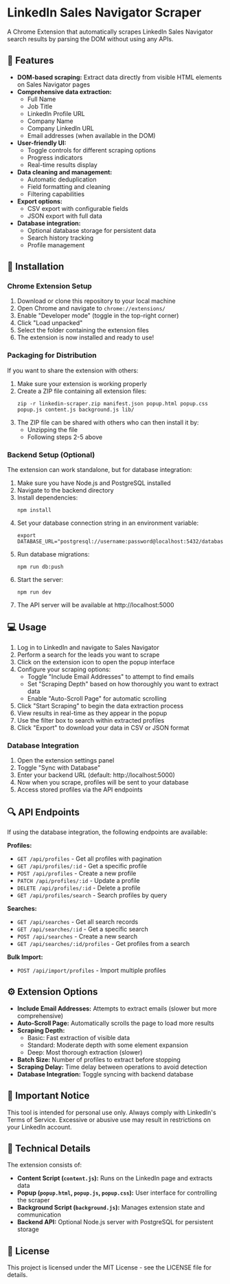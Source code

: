 # LinkedIn Sales Navigator Scraper

A Chrome Extension that automatically scrapes LinkedIn Sales Navigator search results by parsing the DOM without using any APIs.

## 📝 Features

- **DOM-based scraping:** Extract data directly from visible HTML elements on Sales Navigator pages
- **Comprehensive data extraction:**
  - Full Name
  - Job Title
  - LinkedIn Profile URL
  - Company Name
  - Company LinkedIn URL
  - Email addresses (when available in the DOM)
- **User-friendly UI:**
  - Toggle controls for different scraping options
  - Progress indicators
  - Real-time results display
- **Data cleaning and management:**
  - Automatic deduplication
  - Field formatting and cleaning
  - Filtering capabilities
- **Export options:**
  - CSV export with configurable fields
  - JSON export with full data
- **Database integration:**
  - Optional database storage for persistent data
  - Search history tracking
  - Profile management

## 🚀 Installation

### Chrome Extension Setup

1. Download or clone this repository to your local machine
2. Open Chrome and navigate to `chrome://extensions/`
3. Enable "Developer mode" (toggle in the top-right corner)
4. Click "Load unpacked"
5. Select the folder containing the extension files
6. The extension is now installed and ready to use!

### Packaging for Distribution

If you want to share the extension with others:

1. Make sure your extension is working properly
2. Create a ZIP file containing all extension files:
   ```
   zip -r linkedin-scraper.zip manifest.json popup.html popup.css popup.js content.js background.js lib/
   ```
3. The ZIP file can be shared with others who can then install it by:
   - Unzipping the file
   - Following steps 2-5 above

### Backend Setup (Optional)

The extension can work standalone, but for database integration:

1. Make sure you have Node.js and PostgreSQL installed
2. Navigate to the backend directory
3. Install dependencies:
   ```
   npm install
   ```
4. Set your database connection string in an environment variable:
   ```
   export DATABASE_URL="postgresql://username:password@localhost:5432/database_name"
   ```
5. Run database migrations:
   ```
   npm run db:push
   ```
6. Start the server:
   ```
   npm run dev
   ```
7. The API server will be available at http://localhost:5000

## 💻 Usage

1. Log in to LinkedIn and navigate to Sales Navigator
2. Perform a search for the leads you want to scrape
3. Click on the extension icon to open the popup interface
4. Configure your scraping options:
   - Toggle "Include Email Addresses" to attempt to find emails
   - Set "Scraping Depth" based on how thoroughly you want to extract data
   - Enable "Auto-Scroll Page" for automatic scrolling
5. Click "Start Scraping" to begin the data extraction process
6. View results in real-time as they appear in the popup
7. Use the filter box to search within extracted profiles
8. Click "Export" to download your data in CSV or JSON format

### Database Integration

1. Open the extension settings panel
2. Toggle "Sync with Database"
3. Enter your backend URL (default: http://localhost:5000)
4. Now when you scrape, profiles will be sent to your database
5. Access stored profiles via the API endpoints

## 🔍 API Endpoints

If using the database integration, the following endpoints are available:

**Profiles:**
- `GET /api/profiles` - Get all profiles with pagination
- `GET /api/profiles/:id` - Get a specific profile
- `POST /api/profiles` - Create a new profile
- `PATCH /api/profiles/:id` - Update a profile
- `DELETE /api/profiles/:id` - Delete a profile
- `GET /api/profiles/search` - Search profiles by query

**Searches:**
- `GET /api/searches` - Get all search records
- `GET /api/searches/:id` - Get a specific search
- `POST /api/searches` - Create a new search
- `GET /api/searches/:id/profiles` - Get profiles from a search

**Bulk Import:**
- `POST /api/import/profiles` - Import multiple profiles

## ⚙️ Extension Options

- **Include Email Addresses:** Attempts to extract emails (slower but more comprehensive)
- **Auto-Scroll Page:** Automatically scrolls the page to load more results
- **Scraping Depth:**
  - Basic: Fast extraction of visible data
  - Standard: Moderate depth with some element expansion
  - Deep: Most thorough extraction (slower)
- **Batch Size:** Number of profiles to extract before stopping
- **Scraping Delay:** Time delay between operations to avoid detection
- **Database Integration:** Toggle syncing with backend database

## 🛑 Important Notice

This tool is intended for personal use only. Always comply with LinkedIn's Terms of Service. Excessive or abusive use may result in restrictions on your LinkedIn account.

## 🔧 Technical Details

The extension consists of:

- **Content Script (`content.js`):** Runs on the LinkedIn page and extracts data
- **Popup (`popup.html`, `popup.js`, `popup.css`):** User interface for controlling the scraper
- **Background Script (`background.js`):** Manages extension state and communication
- **Backend API:** Optional Node.js server with PostgreSQL for persistent storage

## 📄 License

This project is licensed under the MIT License - see the LICENSE file for details.